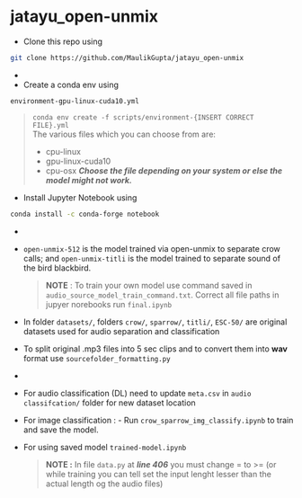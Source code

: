 # jatayu_open-unmix

- Clone this repo using 
 ```sh
 git clone https://github.com/MaulikGupta/jatayu_open-unmix
 ```
-
- Create a conda env using 
 ```sh
 environment-gpu-linux-cuda10.yml
 ``` 
  > ```conda env create -f scripts/environment-{INSERT CORRECT FILE}.yml```  
  > The various files which you can choose from are: 
  >  - cpu-linux
  >  -  gpu-linux-cuda10
  >  -  cpu-osx 
  > ___Choose the file depending on your system or else the model might not work.___
- Install Jupyter Notebook using 
```sh 
conda install -c conda-forge notebook
```
- 
- ```open-unmix-512``` is the model trained via open-unmix to separate crow calls; and ```open-unmix-titli``` is the model trained to separate sound of the bird blackbird.
    > __NOTE__ : To train your own model use command saved in ```audio_source_model_train_command.txt```.  Correct all file paths in jupyer norebooks run ```final.ipynb```

- In folder ```datasets/```, folders ```crow/```, ```sparrow/```, ```titli/```, ```ESC-50/``` are original datasets used for audio separation and classification
- To split original .mp3 files into 5 sec clips and to convert them into __wav__ format use ```sourcefolder_formatting.py```
- 
- For audio classification (DL) need to update ```meta.csv``` in ```audio classifcation/``` folder for new dataset location 
- For image classification :
      - Run ```crow_sparrow_img_classify.ipynb``` to train and save the model.
- For using saved model ```trained-model.ipynb```
  > __NOTE :__ In file ```data.py``` at ___line 406___ you must change = to >= (or while training you can tell set the input lenght lesser than the actual length og the audio files)
